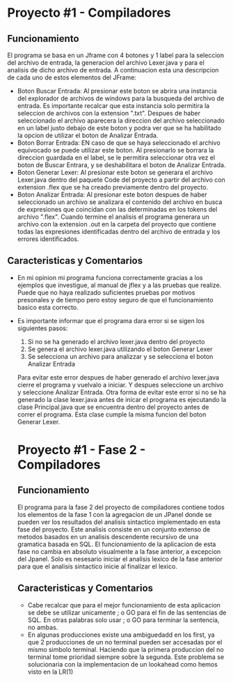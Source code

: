 # Proyecto #1 - Compiladores

## Funcionamiento
El programa se basa en un Jframe con 4 botones y 1 label para la seleccion del archivo de entrada, la generacion del archivo Lexer.java y para el analisis de dicho archivo de entrada. A continuacion esta una descripcion de cada uno de estos elementos del JFrame:
- Boton Buscar Entrada: Al presionar este boton se abrira una instancia del explorador de archivos de windows para la busqueda del archivo de entrada. Es importante recalcar que esta instancia solo permitira la seleccion de archivos con la extension ".txt". Despues de haber seleccionado el archivo aparecera la direccion del archivo seleccionado en un label justo debajo de este boton y podra ver que se ha habilitado la opcion de utilizar el boton de Analizar Entrada.
- Boton Borrar Entrada: EN caso de que se haya seleccionado el archivo equivocado se puede utilizar este boton. Al presionarlo se borrara la direccion guardada en el label, se le permitira seleccionar otra vez el boton de Buscar Entrara, y se deshabilitara el boton de Analizar Entrada.
- Boton Generar Lexer: Al presionar este boton se generara el archivo Lexer.java dentro del paquete Code del proyecto a partir del archivo con extension .flex que se ha creado previamente dentro del proyecto.
- Boton Analizar Entrada: Al presionar este boton despues de haber seleccionado un archivo se analizara el contenido del archivo en busca de expresiones que coincidan con las determinadas en los tokens del archivo ".flex". Cuando termine el analisis el programa generara un archivo con la extension .out en la carpeta del proyecto que contiene todas las expresiones identificadas dentro del archivo de entrada y los errores identificados. 

## Caracteristicas y Comentarios
- En mi opinion mi programa funciona correctamente gracias a los ejemplos que investigue, al manual de jflex y a las pruebas que realize. Puede que no haya realizado suficientes pruebas por motivos presonales y de tiempo pero estoy seguro de que el funcionamiento basico esta correcto.
- Es importante informar que el programa dara error si se sigen los siguientes pasos:
  1. Si no se ha generado el archivo lexer.java dentro del proyecto
  2. Se genera el archivo lexer.java utilizando el boton Generar Lexer
  3. Se selecciona un archivo para analizzar y se selecciona el boton Analizar Entrada
  
  Para evitar este error despues de haber generado el archivo lexer.java cierre el programa y vuelvalo a iniciar. Y despues seleccione un 
  archivo y seleccione Analizar Entrada. Otra forma de evitar este error si no se ha generado la clase lexer.java antes de inicar el 
  programa es ejecutando la clase Principal.java que se encuentra dentro del proyecto antes de correr el programa. Esta clase cumple la
  misma funcion del boton Generar Lexer.
  
  # Proyecto #1 - Fase 2 - Compiladores
  
  ## Funcionamiento
  El programa para la fase 2 del proyecto de compiladores contiene todos los elementos de la fase 1 con la agregacion de un JPanel donde
  se pueden ver los resultados del analisis sintactico implementado en esta fase del proyecto. Este analisis consiste en un conjunto
  extenso de metodos basados en un analisis descendente recursivo de una gramatica basada en SQL.
  El funcionamiento de la aplicacion de esta fase no cambia en absoluto visualmente a la fase anterior, a excepcion del Jpanel. Solo es   nesesario iniciar el analisis lexico de la fase anterior para que el analisis sintactico inicie al finalizar el lexico.
  
  ## Caracteristicas y Comentarios
  - Cabe recalcar que para el mejor funcionamiento de esta aplicacion se debe se utilizar unicamente ; o GO para el fin de las
  sentencias de SQL. En otras palabras solo usar ; o GO para terminar la sentencia, no ambas.
  - En algunas producciones existe una ambiguedadd en los first, ya que 2 producciones de un no terminal pueden ser accesadas por el
  mismo simbolo terminal. Haciendo que la primera produccion del no terminal tome prioridad siempre sobre la segunda. Este problema se 
  solucionaria con la implementacion de un lookahead como hemos visto en la LR(1)  
